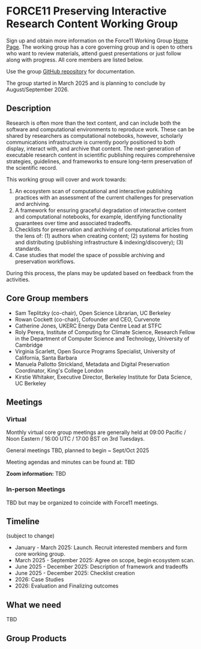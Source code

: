 # FORCE11 Preserving Interactive Research Content Working Group

Sign up and obtain more information on the Force11 Working Group [Home Page](https://force11.org/group/preserving-executable-research-content-challenges-frameworks-and-best-practices/). The working group has a core governing group and is open to others who want to review materials, attend guest presentations or just follow along with progress. All core members are listed below.

Use the group [GitHub repository](https://github.com/force11/pircwg) for documentation.

The group started in March 2025 and is planning to conclude by August/September 2026.

## Description
Research is often more than the text content, and can include both the software and computational environments to reproduce work. These can be shared by researchers as computational notebooks, however, scholarly communications infrastructure is currently poorly positioned to both display, interact with, and archive that content. The next-generation of executable research content in scientific publishing requires comprehensive strategies, guidelines, and frameworks to ensure long-term preservation of the scientific record.

This working group will cover and work towards:

1. An ecosystem scan of computational and interactive publishing practices with an assessment of the current challenges for preservation and archiving.
2. A framework for ensuring graceful degradation of interactive content and computational notebooks, for example, identifying functionality guarantees over time and associated tradeoffs.
3. Checklists for preservation and archiving of computational articles from the lens of: (1) authors when creating content; (2) systems for hosting and distributing (publishing infrastructure & indexing/discovery); (3) standards.
4. Case studies that model the space of possible archiving and preservation workflows.

During this process, the plans may be updated based on feedback from the activities.

## Core Group members
- Sam Teplitzky (co-chair), Open Science Librarian, UC Berkeley
- Rowan Cockett (co-chair), Cofounder and CEO, Curvenote
- Catherine Jones, UKERC Energy Data Centre Lead at STFC
- Roly Perera, Institute of Computing for Climate Science, Research Fellow in the Department of Computer Science and Technology, University of Cambridge
- Virginia Scarlett, Open Source Programs Specialist, University of California, Santa Barbara
- Manuela Pallotto Strickland, Metadata and Digital Preservation Coordinator, King's College London
- Kirstie Whitaker, Executive Director, Berkeley Institute for Data Science, UC Berkeley
 
## Meetings
### Virtual
Monthly virtual core group meetings are generally held at 09:00 Pacific / Noon Eastern / 16:00 UTC / 17:00 BST on 3rd Tuesdays. 

General meetings TBD, planned to begin ~ Sept/Oct 2025

Meeting agendas and minutes can be found at: TBD

**Zoom information:** TBD

### In-person Meetings
TBD but may be organized to coincide with Force11 meetings.

## Timeline
(subject to change)

- January - March 2025: Launch. Recruit interested members and form core working group.
- March 2025 - September 2025: Agree on scope, begin ecosystem scan.
- June 2025 - December 2025: Description of framework and tradeoffs
- June 2025 - December 2025: Checklist creation
- 2026: Case Studies
- 2026: Evaluation and Finalizing outcomes

## What we need
TBD

## Group Products


